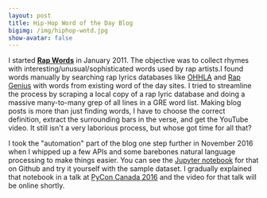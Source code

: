 ```yaml
---
layout: post
title: Hip-Hop Word of the Day Blog
bigimg: /img/hiphop-wotd.jpg
show-avatar: false
---
```


I started [**Rap Words**](http://rapwords.tumblr.com/) in January 2011. The objective was to collect rhymes with interesting/unusual/sophisticated words used by rap artists.I found words manually by searching rap lyrics databases like [OHHLA](http://www.ohhla.com) and [Rap Genius](http://www.genius.com) with words from existing word of the day sites. I tried to streamline the process by scraping a local copy of a rap lyric database and doing a massive many-to-many grep of all lines in a GRE word list. Making blog posts is more than just finding words, I have to choose the correct definition, extract the surrounding bars in the verse, and get the YouTube video. It still isn't a very laborious process, but whose got time for all that?

I took the "automation" part of the blog one step further in November 2016 when I whipped up a few APIs and some barebones natural language processing to make things easier. You can see the [Jupyter notebook](https://github.com/cing/rapwords) for that on Github and try it yourself with the sample dataset. I gradually explained that notebook in a talk at [PyCon Canada 2016](https://2016.pycon.ca/en/schedule/067-christopher-ing/) and the video for that talk will be online shortly.
